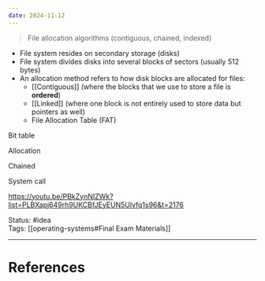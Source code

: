 ```yaml
---
date: 2024-11-12
---
```

> File allocation algorithms (contiguous, chained, indexed)

- File system resides on secondary storage (disks)
- File system divides disks into several blocks of sectors (usually 512 bytes)
- An allocation method refers to how disk blocks are allocated for files:
	- [[Contiguous]] (where the blocks that we use to store a file is **ordered**)
	- [[Linked]] (where one block is not entirely used to store data but pointers as well)
	- File Allocation Table (FAT)

Bit table

Allocation

Chained

System call

https://youtu.be/PBkZynNIZWk?list=PLBXapj649rh9UKCBfJEyEUN5Ulvfq1s96&t=2176

Status: #idea  
Tags:  [[operating-systems#Final Exam Materials]]  

---
# References